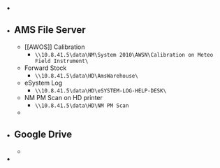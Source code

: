 -
- ## AMS File Server
	- [[AWOS]] Calibration
		- `\\10.8.41.5\data\NM\System 2010\AWSN\Calibration on Meteo Field Instrument\`
	- Forward Stock
		- `\\10.8.41.5\data\HD\AmsWarehouse\`
	- eSystem Log
		- `\\10.8.41.5\data\HD\eSYSTEM-LOG-HELP-DESK\`
	- NM PM Scan on HD printer
		- `\\10.8.41.5\data\HD\NM PM Scan`
	-
- ## Google Drive
	-
-